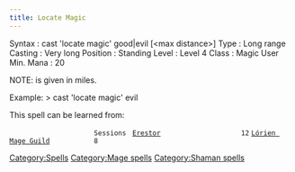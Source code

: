 ```yaml
---
title: Locate Magic
---
```


Syntax : cast 'locate magic' good\|evil \[\<max distance\>\] Type : Long
range Casting : Very long Position : Standing Level : Level 4 Class :
Magic User Min. Mana : 20

NOTE: <max distance> is given in miles.

Example: \> cast 'locate magic' evil

This spell can be learned from:

`                     Sessions `
[`Erestor`](Erestor "wikilink")`                    12`
[`Lórien Mage Guild`](Lórien_Mage_Guild "wikilink")`           8`

[Category:Spells](Category:Spells "wikilink") [Category:Mage
spells](Category:Mage_spells "wikilink") [Category:Shaman
spells](Category:Shaman_spells "wikilink")